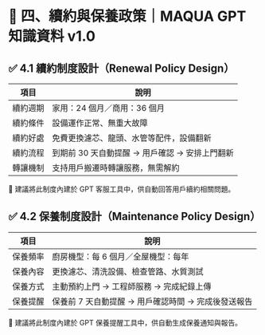 # 🔷 四、續約與保養政策｜MAQUA GPT 知識資料 v1.0

## ✅ 4.1 續約制度設計（Renewal Policy Design）

|項目|說明|
|---|---|
|續約週期|家用：24 個月／商用：36 個月|
|續約條件|設備運作正常、無重大故障|
|續約好處|免費更換濾芯、龍頭、水管等配件，設備翻新|
|續約流程|到期前 30 天自動提醒 → 用戶確認 → 安排上門翻新|
|轉讓機制|支持用戶搬遷時轉讓服務，無需解約|

📌 建議將此制度內建於 GPT 客服工具中，供自動回答用戶續約相關問題。

## ✅ 4.2 保養制度設計（Maintenance Policy Design）

|項目|說明|
|---|---|
|保養頻率|廚房機型：每 6 個月／全屋機型：每年|
|保養內容|更換濾芯、清洗設備、檢查管路、水質測試|
|保養方式|主動預約上門 → 工程師服務 → 完成紀錄上傳|
|保養提醒|保養前 7 天自動提醒 → 用戶確認時間 → 完成後發送報告|

📌 建議將此制度內建於 GPT 保養提醒工具中，供自動生成保養通知與報告。